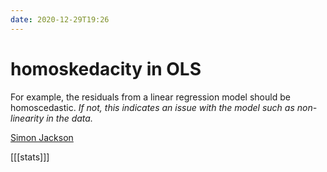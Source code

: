 ```yaml
---
date: 2020-12-29T19:26
---
```


# homoskedacity in OLS

For example, the residuals from a linear regression model should be homoscedastic. *If not, this indicates an issue with the model such as non-linearity in the data.*

[Simon Jackson](https://drsimonj.svbtle.com/visualising-residuals)

[[[stats]]]
